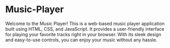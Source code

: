 # Music-Player
Welcome to the Music Player! This is a web-based music player application built using HTML, CSS, and JavaScript. It provides a user-friendly interface for playing your favorite tracks right in your browser. With its sleek design and easy-to-use controls, you can enjoy your music without any hassle.

